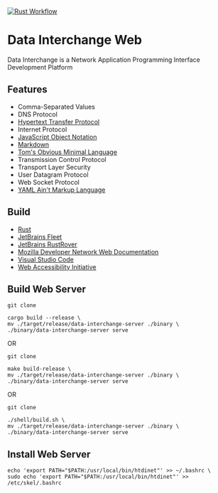 [CommonMark]:https://commonmark.org/
[Fleet]: https://jetbrains.com/fleet
[HTTP]: https://developer.mozilla.org/en-US/docs/Web/HTTP
[JSON]: https://www.json.org/json-en.html
[MDN]: https://developer.mozilla.org/en-US/docs/Web/API
[Rust Language]: https://rust-lang.org
[RustRover]: https://jetbrains.com/rust
[TOML]: https://toml.io/en/
[VSCode]: https://code.visualstudio.com/docs
[YAML]: https://yaml.org/
[WAI-ARIA]: https://www.w3.org/WAI/ARIA/apg/patterns/

<a href="https://github.com/HyaenaTechnologies/data-interchange-web">
  <h1>
    <picture>
      <img src="https://github.com/HyaenaTechnologies/data-interchange-web/blob/main/assets/di_markdown.png" alt="">
    </picture>
  </h1>
</a>

[![Rust Workflow](https://github.com/HyaenaTechnologies/data-interchange-web/actions/workflows/rust.yml/badge.svg)](https://github.com/HyaenaTechnologies/data-interchange-web/actions/workflows/rust.yml)

# Data Interchange Web

Data Interchange is a Network Application Programming Interface Development Platform

## Features

- Comma-Separated Values
- DNS Protocol
- [Hypertext Transfer Protocol][HTTP]
- Internet Protocol
- [JavaScript Object Notation][JSON]
- [Markdown][CommonMark]
- [Tom's Obvious Minimal Language][TOML]
- Transmission Control Protocol
- Transport Layer Security
- User Datagram Protocol
- Web Socket Protocol
- [YAML Ain't Markup Language][YAML]

## Build

- [Rust][Rust Language]
- [JetBrains Fleet][Fleet]
- [JetBrains RustRover][RustRover]
- [Mozilla Developer Network Web Documentation][MDN]
- [Visual Studio Code][VSCode]
- [Web Accessibility Initiative][WAI-ARIA]

## Build Web Server

```shell
git clone

cargo build --release \ 
mv ./target/release/data-interchange-server ./binary \ 
./binary/data-interchange-server serve
```

OR

```shell
git clone

make build-release \ 
mv ./target/release/data-interchange-server ./binary \ 
./binary/data-interchange-server serve
```

OR

```shell
git clone

./shell/build.sh \ 
mv ./target/release/data-interchange-server ./binary \ 
./binary/data-interchange-server serve
```

## Install Web Server

```shell
echo 'export PATH="$PATH:/usr/local/bin/htdinet"' >> ~/.bashrc \ 
sudo echo 'export PATH="$PATH:/usr/local/bin/htdinet"' >> /etc/skel/.bashrc
```